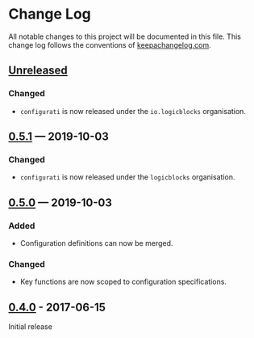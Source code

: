 # Change Log
All notable changes to this project will be documented in this file. This 
change log follows the conventions of 
[keepachangelog.com](http://keepachangelog.com/).

## [Unreleased]
### Changed
- `configurati` is now released under the `io.logicblocks` organisation.

## [0.5.1] — 2019-10-03
### Changed
- `configurati` is now released under the `logicblocks` organisation.

## [0.5.0] — 2019-10-03
### Added
- Configuration definitions can now be merged.

### Changed
- Key functions are now scoped to configuration specifications.

## [0.4.0] - 2017-06-15
Initial release

[0.4.0]: https://github.com/logicblocks/configurati/compare/0.1.0...0.4.0
[0.5.0]: https://github.com/logicblocks/configurati/compare/0.4.0...0.5.0
[0.5.1]: https://github.com/logicblocks/configurati/compare/0.5.0...0.5.1
[Unreleased]: https://github.com/logicblocks/configurati/compare/0.5.1...HEAD
